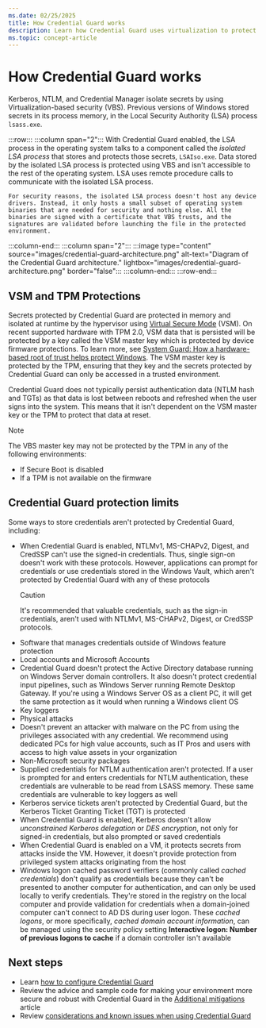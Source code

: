```yaml
---
ms.date: 02/25/2025
title: How Credential Guard works
description: Learn how Credential Guard uses virtualization to protect secrets, so that only privileged system software can access them.
ms.topic: concept-article
---
```


# How Credential Guard works

Kerberos, NTLM, and Credential Manager isolate secrets by using Virtualization-based security (VBS). Previous versions of Windows stored secrets in its process memory, in the Local Security Authority (LSA) process `lsass.exe`.

:::row:::
  :::column span="2":::
    With Credential Guard enabled, the LSA process in the operating system talks to a component called the *isolated LSA process* that stores and protects those secrets, `LSAIso.exe`. Data stored by the isolated LSA process is protected using VBS and isn't accessible to the rest of the operating system. LSA uses remote procedure calls to communicate with the isolated LSA process.

    For security reasons, the isolated LSA process doesn't host any device drivers. Instead, it only hosts a small subset of operating system binaries that are needed for security and nothing else. All the binaries are signed with a certificate that VBS trusts, and the signatures are validated before launching the file in the protected environment.
  :::column-end:::
  :::column span="2":::
  :::image type="content" source="images/credential-guard-architecture.png" alt-text="Diagram of the Credential Guard architecture." lightbox="images/credential-guard-architecture.png" border="false":::
  :::column-end:::
:::row-end:::

## VSM and TPM Protections
Secrets protected by Credential Guard are protected in memory and isolated at runtime by the hypervisor using [Virtual Secure Mode](/virtualization/hyper-v-on-windows/tlfs/vsm) (VSM). On recent supported hardware with TPM 2.0, VSM data that is persisted will be protected by a key called the VSM master key which is protected by device firmware protections. To learn more, see [System Guard: How a hardware-based root of trust helps protect Windows](/windows/security/hardware-security/how-hardware-based-root-of-trust-helps-protect-windows). The VSM master key is protected by the TPM, ensuring that they key and the secrets protected by Credential Guard can only be accessed in a trusted environment.
 
Credential Guard does not typically persist authentication data (NTLM hash and TGTs) as that data is lost between reboots and refreshed when the user signs into the system. This means that it isn't dependent on the VSM master key or the TPM to protect that data at reset.
 
> [!NOTE]
> The VBS master key may not be protected by the TPM in any of the following environments:
>
> - If Secure Boot is disabled
> - If a TPM is not available on the firmware

## Credential Guard protection limits

Some ways to store credentials aren't protected by Credential Guard, including:

- When Credential Guard is enabled, NTLMv1, MS-CHAPv2, Digest, and CredSSP can't use the signed-in credentials. Thus, single sign-on doesn't work with these protocols. However, applications can prompt for credentials or use credentials stored in the Windows Vault, which aren't protected by Credential Guard with any of these protocols
    > [!CAUTION]
    > It's recommended that valuable credentials, such as the sign-in credentials, aren't used with NTLMv1, MS-CHAPv2, Digest, or CredSSP protocols.
- Software that manages credentials outside of Windows feature protection
- Local accounts and Microsoft Accounts
- Credential Guard doesn't protect the Active Directory database running on Windows Server domain controllers. It also doesn't protect credential input pipelines, such as Windows Server running Remote Desktop Gateway. If you're using a Windows Server OS as a client PC, it will get the same protection as it would when running a Windows client OS
- Key loggers
- Physical attacks
- Doesn't prevent an attacker with malware on the PC from using the privileges associated with any credential. We recommend using dedicated PCs for high value accounts, such as IT Pros and users with access to high value assets in your organization
- Non-Microsoft security packages
- Supplied credentials for NTLM authentication aren't protected. If a user is prompted for and enters credentials for NTLM authentication, these credentials are vulnerable to be read from LSASS memory. These same credentials are vulnerable to key loggers as well
- Kerberos service tickets aren't protected by Credential Guard, but the Kerberos Ticket Granting Ticket (TGT) is protected
- When Credential Guard is enabled, Kerberos doesn't allow *unconstrained Kerberos delegation* or *DES encryption*, not only for signed-in credentials, but also prompted or saved credentials
- When Credential Guard is enabled on a VM, it protects secrets from attacks inside the VM. However, it doesn't provide protection from privileged system attacks originating from the host
- Windows logon cached password verifiers (commonly called *cached credentials*) don't qualify as credentials because they can't be presented to another computer for authentication, and can only be used locally to verify credentials. They're stored in the registry on the local computer and provide validation for credentials when a domain-joined computer can't connect to AD DS during user logon. These *cached logons*, or more specifically, *cached domain account information*, can be managed using the security policy setting **Interactive logon: Number of previous logons to cache** if a domain controller isn't available

## Next steps

- Learn [how to configure Credential Guard](configure.md)
- Review the advice and sample code for making your environment more secure and robust with Credential Guard in the [Additional mitigations](additional-mitigations.md) article
- Review [considerations and known issues when using Credential Guard](considerations-known-issues.md)
